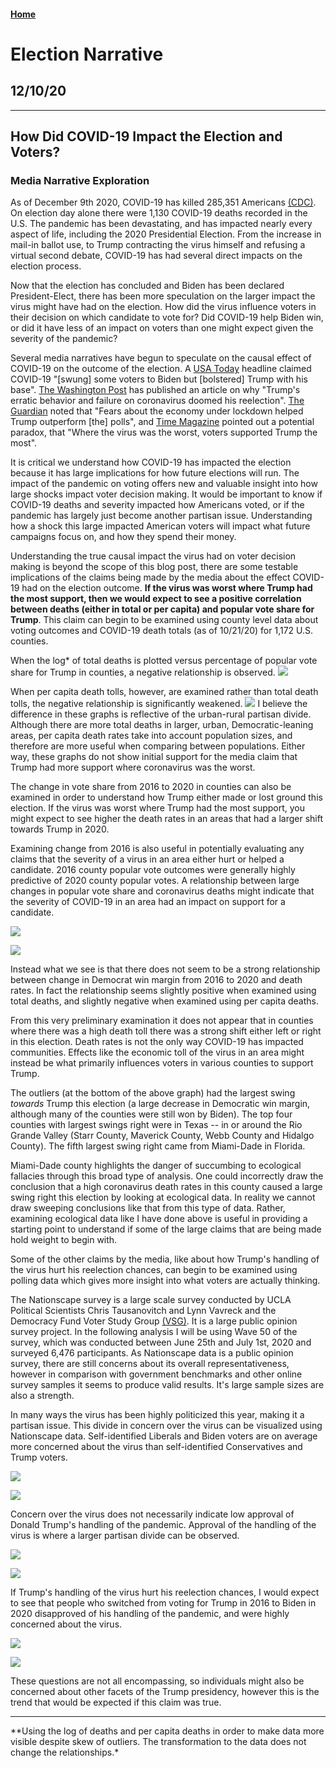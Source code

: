 #### [Home](https://cassidybargell.github.io/election_analytics/)

# Election Narrative
## 12/10/20

<hr>

## How Did COVID-19 Impact the Election and Voters?
### Media Narrative Exploration

As of December 9th 2020, COVID-19 has killed 285,351 Americans [(CDC)](https://covid.cdc.gov/covid-data-tracker/#cases_casesper100klast7days). On election day alone there were 1,130 COVID-19 deaths recorded in the U.S. The pandemic has been devastating, and has impacted nearly every aspect of life, including the 2020 Presidential Election. From the increase in mail-in ballot use, to Trump contracting the virus himself and refusing a virtual second debate, COVID-19 has had several direct impacts on the election process.

Now that the election has concluded and Biden has been declared President-Elect, there has been more speculation on the larger impact the virus might have had on the election. How did the virus influence voters in their decision on which candidate to vote for? Did COVID-19 help Biden win, or did it have less of an impact on voters than one might expect given the severity of the pandemic? 

Several media narratives have begun to speculate on the causal effect of COVID-19 on the outcome of the election. A [USA Today](https://www.usatoday.com/story/news/politics/elections/2020/11/09/covid-19-shaped-2020-election-amid-split-biden-trump-response/3729201001/) headline claimed COVID-19 "[swung] some voters to Biden but [bolstered] Trump with his base". [The Washington Post](https://www-washingtonpost-com.ezp-prod1.hul.harvard.edu/elections/interactive/2020/trump-pandemic-coronavirus-election/ions/interactive/2020/trump-pandemic-coronavirus-election/) has published an article on why "Trump's erratic behavior and failure on coronavirus doomed his reelection". [The Guardian](https://www.theguardian.com/world/2020/nov/04/exit-polls-economy-covid-lockdown-trump) noted that "Fears about the economy under lockdown helped Trump outperform [the] polls", and [Time Magazine](https://time.com/5910256/covid-19-presidential-election-outcome/) pointed out a potential paradox, that "Where the virus was the worst, voters supported Trump the most".

It is critical we understand how COVID-19 has impacted the election because it has large implications for how future elections will run. The impact of the pandemic on voting offers new and valuable insight into how large shocks impact voter decision making. It would be important to know if COVID-19 deaths and severity impacted how Americans voted, or if the pandemic has largely just become another partisan issue. Understanding how a shock this large impacted American voters will impact what future campaigns focus on, and how they spend their money. 

Understanding the true causal impact the virus had on voter decision making is beyond the scope of this blog post, there are some testable implications of the claims being made by the media about the effect COVID-19 had on the election outcome. **If the virus was worst where Trump had the most support, then we would expect to see a positive correlation between deaths (either in total or per capita) and popular vote share for Trump**. This claim can begin to be examined using county level data about voting outcomes and COVID-19 death totals (as of 10/21/20) for 1,172 U.S. counties. 

When the log* of total deaths is plotted versus percentage of popular vote share for Trump in counties, a negative relationship is observed.
![](../figures/narrative/deaths_trumppct.png)

When per capita death tolls, however, are examined rather than total death tolls, the negative relationship is significantly weakened. 
![](../figures/narrative/percap_trumppct.png)
I believe the difference in these graphs is reflective of the urban-rural partisan divide. Although there are more total deaths in larger, urban, Democratic-leaning areas, per capita death rates take into account population sizes, and therefore are more useful when comparing between populations. Either way, these graphs do not show initial support for the media claim that Trump had more support where coronavirus was the worst.

The change in vote share from 2016 to 2020 in counties can also be examined in order to understand how Trump either made or lost ground this election. If the virus was worst where Trump had the most support, you might expect to see higher the death rates in an areas that had a larger shift towards Trump in 2020.

Examining change from 2016 is also useful in potentially evaluating any claims that the severity of a virus in an area either hurt or helped a candidate. 2016 county popular vote outcomes were generally highly predictive of 2020 county popular votes. A relationship between large changes in popular vote share and coronavirus deaths might indicate that the severity of COVID-19 in an area had an impact on support for a candidate. 

![](../figures/narrative/total_change.png)

![](../figures/narrative/percap_change.png)

Instead what we see is that there does not seem to be a strong relationship between change in Democrat win margin from 2016 to 2020 and death rates. In fact the relationship seems slightly positive when examined using total deaths, and slightly negative when examined using per capita deaths.

From this very preliminary examination it does not appear that in counties where there was a high death toll there was a strong shift either left or right in this election. Death rates is not the only way COVID-19 has impacted communities. Effects like the economic toll of the virus in an area might instead be what primarily influences voters in various counties to support Trump.

The outliers (at the bottom of the above graph) had the largest swing *towards* Trump this election (a large decrease in Democratic win margin, although many of the counties were still won by Biden). The top four counties with largest swings right were in Texas -- in or around the Rio Grande Valley (Starr County, Maverick County, Webb County and Hidalgo County). The fifth largest swing right came from Miami-Dade in Florida.

Miami-Dade county highlights the danger of succumbing to ecological fallacies through this broad type of analysis. One could incorrectly draw the conclusion that a high coronavirus death rates in this county caused a large swing right this election by looking at ecological data. In reality we cannot draw sweeping conclusions like that from this type of data. Rather, examining ecological data like I have done above is useful in providing a starting point to understand if some of the large claims that are being made hold weight to begin with. 

Some of the other claims by the media, like about how Trump's handling of the virus hurt his reelection chances, can begin to be examined using polling data which gives more insight into what voters are actually thinking. 

The Nationscape survey is a large scale survey conducted by UCLA Political Scientists Chris Tausanovitch and Lynn Vavreck and the Democracy Fund Voter Study Group [(VSG)](https://www.voterstudygroup.org/publication/nationscape-data-set). It is a large public opinion survey project. In the following analysis I will be using Wave 50 of the survey, which was conducted between June 25th and July 1st, 2020 and surveyed 6,476 participants. As Nationscape data is a public opinion survey, there are still concerns about its overall representativeness, however in comparison with government benchmarks and other online survey samples it seems to produce valid results. It's large sample sizes are also a strength.

In many ways the virus has been highly politicized this year, making it a partisan issue. This divide in concern over the virus can be visualized using Nationscape data. Self-identified Liberals and Biden voters are on average more concerned about the virus than self-identified Conservatives and Trump voters. 

![](../figures/narrative/partisan_concern.png)

![](../figures/narrative/vote-2020_concern.png)

Concern over the virus does not necessarily indicate low approval of Donald Trump's handling of the pandemic. Approval of the handling of the virus is where a larger partisan divide can be observed.

![](../figures/narrative/concern_approval.png)

![](../figures/narrative/dem_approval.png)


If Trump's handling of the virus hurt his reelection chances, I would expect to see that people who switched from voting for Trump in 2016 to Biden in 2020 disapproved of his handling of the pandemic, and were highly concerned about the virus.

![](../figures/narrative/switchers.png)

![](../figures/narrative/switcher_approve.png)

These questions are not all encompassing, so individuals might also be concerned about other facets of the Trump presidency, however this is the trend that would be expected if this claim was true. 

<hr>
**Using the log of deaths and per capita deaths in order to make data more visible despite skew of outliers. The transformation to the data does not change the relationships.*